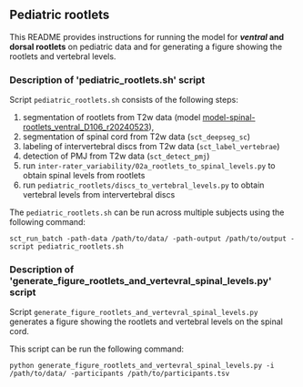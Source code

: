 ## Pediatric rootlets

This README provides instructions for running the model for **_ventral_ and dorsal rootlets** on pediatric data 
and for generating a figure showing the rootlets and vertebral levels. 

### Description of 'pediatric_rootlets.sh' script
Script `pediatric_rootlets.sh` consists of the following steps:
 1. segmentation of rootlets from T2w data (model [model-spinal-rootlets_ventral_D106_r20240523](https://github.com/ivadomed/model-spinal-rootlets/releases/tag/r20240523)),
 2. segmentation of spinal cord from T2w data (`sct_deepseg_sc`)
 3. labeling of intervertebral discs from T2w data (`sct_label_vertebrae`)
 4. detection of PMJ from T2w data (`sct_detect_pmj`)
 5. run `inter-rater_variability/02a_rootlets_to_spinal_levels.py` to obtain spinal levels from rootlets
 6. run `pediatric_rootlets/discs_to_vertebral_levels.py` to obtain vertebral levels from intervertebral discs 

The `pediatric_rootlets.sh` can be run across multiple subjects using the following command:
``````commandline
sct_run_batch -path-data /path/to/data/ -path-output /path/to/output -script pediatric_rootlets.sh
``````

### Description of 'generate_figure_rootlets_and_vertevral_spinal_levels.py' script
Script `generate_figure_rootlets_and_vertevral_spinal_levels.py` generates a figure showing the rootlets and 
vertebral levels on the spinal cord. 

This script can be run the following command:
``````commandline
python generate_figure_rootlets_and_vertevral_spinal_levels.py -i /path/to/data/ -participants /path/to/participants.tsv
``````



